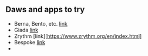 ## Daws and apps to try
- Berna, Bento, etc. [link](https://www.giorgiosancristoforo.net/)
- Giada [link](https://www.giadamusic.com/?fbclid=IwAR3tbRGFc0H82oP-qy40VC6vtILdwtdOsMoOBaO4nYxqA_DFmYQymOiVs58)
- Zrythm [link][https://www.zrythm.org/en/index.html]
- Bespoke [link](https://www.bespokesynth.com/)
- 
